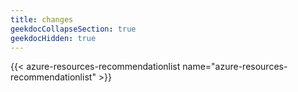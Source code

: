 ```yaml
---
title: changes
geekdocCollapseSection: true
geekdocHidden: true
---
```


{{< azure-resources-recommendationlist name="azure-resources-recommendationlist" >}}
